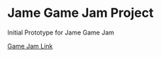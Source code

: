 # Jame Game Jam Project

Initial Prototype for Jame Game Jam

<a href="https://itch.io/jam/jame-gam-35">Game Jam Link</a>
